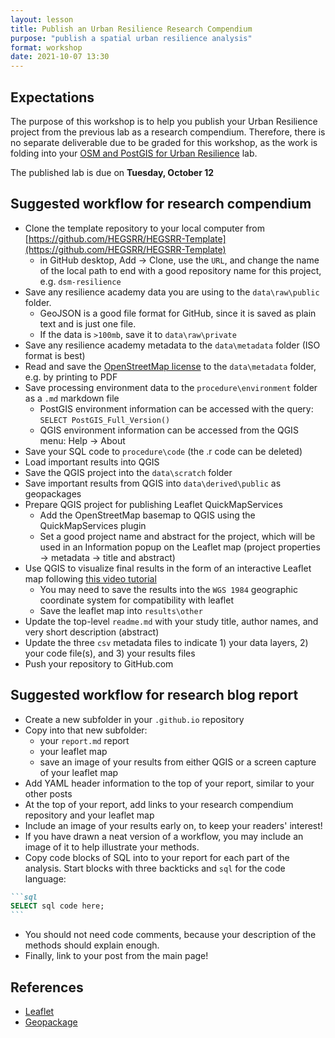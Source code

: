 ```yaml
---
layout: lesson
title: Publish an Urban Resilience Research Compendium
purpose: "publish a spatial urban resilience analysis"
format: workshop
date: 2021-10-07 13:30
---
```


## Expectations

The purpose of this workshop is to help you publish your Urban Resilience project from the previous lab as a research compendium. Therefore, there is no separate deliverable due to be graded for this workshop, as the work is folding into your [OSM and PostGIS for Urban Resilience](OSM-resilience-implement) lab.

The published lab is due on **Tuesday, October 12**

## Suggested workflow for research compendium

- Clone the template repository to your local computer from [https://github.com/HEGSRR/HEGSRR-Template](https://github.com/HEGSRR/HEGSRR-Template)
  - in GitHub desktop, Add -> Clone, use the `URL`, and change the name of the local path to end with a good repository name for this project, e.g. `dsm-resilience`
- Save any resilience academy data you are using to the `data\raw\public` folder.
  - GeoJSON is a good file format for GitHub, since it is saved as plain text and is just one file.
  - If the data is `>100mb`, save it to `data\raw\private`
- Save any resilience academy metadata to the `data\metadata` folder (ISO format is best)
- Read and save the [OpenStreetMap license](https://www.openstreetmap.org/copyright) to the `data\metadata` folder, e.g. by printing to PDF
- Save processing environment data to the `procedure\environment` folder as a `.md` markdown file
  - PostGIS environment information can be accessed with the query: `SELECT PostGIS_Full_Version()`
  - QGIS environment information can be accessed from the QGIS menu: Help -> About
- Save your SQL code to `procedure\code` (the .r code can be deleted)
- Load important results into QGIS
- Save the QGIS project into the `data\scratch` folder
- Save important results from QGIS into `data\derived\public` as geopackages
- Prepare QGIS project for publishing Leaflet QuickMapServices
  - Add the OpenStreetMap basemap to QGIS using the QuickMapServices plugin
  - Set a good project name and abstract for the project, which will be used in an Information popup on the Leaflet map (project properties -> metadata -> title and abstract)
- Use QGIS to visualize final results in the form of an interactive Leaflet map following [this video tutorial](https://midd.hosted.panopto.com/Panopto/Pages/Sessions/List.aspx?folderID=289eb2e3-1c62-4959-a4bc-adba00d820d6)
  - You may need to save the results into the `WGS 1984` geographic coordinate system for compatibility with leaflet
  - Save the leaflet map into `results\other`
- Update the top-level `readme.md` with your study title, author names, and very short description (abstract)
- Update the three `csv` metadata files to indicate 1) your data layers, 2) your code file(s), and 3) your results files
- Push your repository to GitHub.com

## Suggested workflow for research blog report

- Create a new subfolder in your `.github.io` repository
- Copy into that new subfolder:
  - your `report.md` report
  - your leaflet map
  - save an image of your results from either QGIS or a screen capture of your leaflet map
- Add YAML header information to the top of your report, similar to your other posts
- At the top of your report, add links to your research compendium repository and your leaflet map
- Include an image of your results early on, to keep your readers' interest!
- If you have drawn a neat version of a workflow, you may include an image of it to help illustrate your methods.
- Copy code blocks of SQL into to your report for each part of the analysis. Start blocks with three backticks and `sql` for the code language:

~~~markdown
```sql
SELECT sql code here;
```
~~~

- You should not need code comments, because your description of the methods should explain enough.
- Finally, link to your post from the main page!

## References

- [Leaflet](https://leafletjs.com/)
- [Geopackage](https://www.geopackage.org/)
